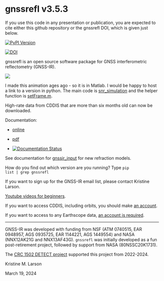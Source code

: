 # gnssrefl v3.5.3 

If you use this code in any presentation or publication, you are expected to cite either 
this github repository or the gnssrefl DOI, which is given just below.

[![PyPI Version](https://img.shields.io/pypi/v/gnssrefl.svg)](https://pypi.python.org/pypi/gnssrefl) 

[![DOI](https://zenodo.org/badge/doi/10.5281/zenodo.5601494.svg)](http://dx.doi.org/10.5281/zenodo.5601494) 


gnssrefl is an open source software package for GNSS interferometric reflectometry (GNSS-IR). 

![](docs/myAnimation.gif)

I made this animation ages ago - so it is in Matlab.  I would be happy to host a link to 
a version in python.  The main code is [snr_simulation](docs/pages/snr_simulation.m) 
and the helper function is [setFrame.m](docs/pages/set_Frame.m). 

High-rate data from CDDIS that are more than six months old can now be downloaded.

Documentation:

- [online](https://gnssrefl.readthedocs.io/en/latest/)

- [pdf](https://gnssrefl.readthedocs.io/_/downloads/en/latest/pdf/)

- [![Documentation Status](https://readthedocs.org/projects/gnssrefl/badge/?version=latest)](https://gnssrefl.readthedocs.io/en/latest/?badge=latest)

See documentation for [gnssir_input](https://gnssrefl.readthedocs.io/en/latest/api/gnssrefl.gnssir_input.html) for new refraction models.

How do you find out which version are you running? Type <code>pip list | grep gnssrefl</code>

If you want to sign up for the GNSS-IR email list, please contact Kristine Larson.

[Youtube videos for beginners](https://www.youtube.com/channel/UCC1NW5oS7liG7C8NBK148Bg).

If you want to access CDDIS, including orbits, you should make [an account](https://urs.earthdata.nasa.gov/users/new).

If you want to access to any Earthscope data, [an account is required](https://data-idm.unavco.org/user/profile/login).

<HR> 

GNSS-IR was developed with funding from NSF (ATM 0740515, EAR 0948957, AGS 0935725, EAR 1144221, AGS 1449554) and 
NASA (NNX12AK21G and NNX13AF43G). <code>gnssrefl</code> was initially developed 
as a fun post-retirement project, followed by support from NASA (80NSSC20K1731).

The [CRC 1502 DETECT project](https://sfb1502.de/) supported this project from 2022-2024.

Kristine M. Larson

March 19, 2024


